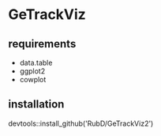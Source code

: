 # GeTrackViz

## requirements
- data.table
- ggplot2
- cowplot

## installation 
devtools::install_github('RubD/GeTrackViz2')
